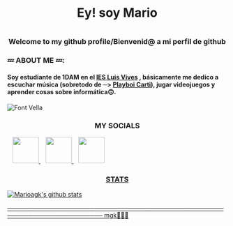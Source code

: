 # <h1 align="center"> Ey! soy Mario

# <h3 align="center">Welcome to my github profile/Bienvenid@ a mi perfil de github

###  💤 ABOUT ME 💤:

#### Soy estudiante de 1DAM en el [IES Luis Vives](http://iesluisvives.es/) ,  básicamente me dedico a escuchar música (sobretodo de ─> [Playboi Carti](https://open.spotify.com/artist/699OTQXzgjhIYAHMy9RyPD)), jugar videojuegos y  aprender cosas sobre informática🙃.

![Font Vella](./images/videeo.gif)



##### <h3 align="center"> MY SOCIALS
</a> &nbsp;&nbsp;
    <a href="https://twitter.com/_mariioo17" target="_blank">
        <img loading="lazy" src="https://i.imgur.com/U4Uiaef.png" 
    height="60">
</a> &nbsp;&nbsp;
    <a href="https://www.instagram.com/_mariioo17/" target="_blank">
        <img loading="lazy" src="https://ladatacuenta.com/wp-content/uploads/2021/01/instagram-logo-png-transparent-0.png" 
    height="60">
</a> &nbsp;&nbsp;
    <a href="https://open.spotify.com/user/r2r76g1x5dwf53l3q58kci3yp?si=i2Zmw6mPRr-9KBGUuPq5uw" target="_blank">
        <img loading="lazy" src="https://w7.pngwing.com/pngs/188/912/png-transparent-spotify-logo-streaming-media-podcast-music-stitcher-angle-logo-playlist.png" 
    height="60">

    


##### <h3 align="center"> STATS

![Marioagk's github stats](https://github-readme-stats.vercel.app/api?username=marioagk&show_icons=true&theme=dracula)


──────────────────────────────────────────────────────────────────────── mgk🧛🏽😴
